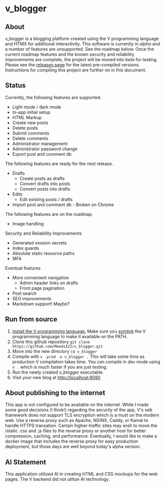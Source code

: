 # v_blogger
## About
v_bogger is a blogging platform created using the V programming language and HTMX for additional interactivity. 
This software is currently in *alpha* and a number of features are unsupported. See the roadmap below. Once the current roadmap features and the known security and reliability improvements are complete, the project will be moved into *beta* for testing.
Please see the [releases page](https://github.com/Meeds122/v_blogger/releases) for the latest pre-compiled versions. Instructions for compiling this project are further on in this document. 

## Status
Currently, the following features are supported. 
- Light mode / dark mode
- In-app initial setup
- HTML Markup
- Create new posts
- Delete posts
- Submit comments
- Delete comments
- Administrator management
- Administrator password change
- Export post and comment db

The following features are ready for the next release.
- Drafts
  - Create posts as drafts
  - Convert drafts into posts
  - Convert posts into drafts
- Edits
  - Edit existing posts / drafts
- Import post and comment db - Broken on Chrome

The following features are on the roadmap.
- Image handling

Security and Reliability Improvements
- Generated session secrets
- Index guards
- Absolute static resource paths
- MFA

Eventual features
- More convenient navigation
  - Admin header links on drafts
  - Front page pagination
- Post search
- SEO improvements
- Markdown support! Maybe? 


## Run from source
1. [Install the V programming language.](https://docs.vlang.io/installing-v-from-source.html) Make sure you [symlink](https://github.com/vlang/v/blob/master/README.md#symlinking) the V programming language to make it available on the PATH. 
2. Clone this github repository `git clone https://github.com/Meeds122/v_blogger.git`
3. Move into the new directory `cd v_blogger`
4. Compile with `v -prod -o v_blogger .` This will take some time as production V compilation takes time. You can compile in dev mode using `v .` which is much faster if you are just testing. 
5. Run the newly created v_blogger executable.
6.  Visit your new blog at [http://localhost:8080](http://localhost:8080)


## About publishing to the internet
This app is not configured to be available on the internet. While I made some good decisions (I think!) regarding the security of the app, V's veb framework does not support TLS encryption which is a must on the modern web. Use a reverse proxy such as Apache, NGINX, Caddy, or Kamal to handle HTTPS transation. Certain higher-traffic sites may wish to move the /static .css and .js files to the reverse proxy or another host for better compression, caching, and performance. Eventually, I would like to make a docker image that includes the reverse proxy for easy production deployment, but those days are well beyond today's alpha version. 


## AI Statement
This application utilized AI in creating HTML and CSS mockups for the web pages. The V backend did not utilize AI technology. 